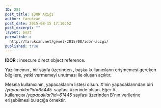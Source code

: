 ```yaml
---
ID: 281
post_title: IDOR Açığı
author: farukcan
post_date: 2015-08-15 17:10:52
post_excerpt: ""
layout: post
permalink: >
  http://farukcan.net/genel/2015/08/idor-acigi/
published: true
---
```

<strong>IDOR</strong> : insecure direct object reference.

Yazılımcının , bir sayfa üzerinden , başka kullanıcıların erişmemesi gereken bilgilere, yetki vermemeyi unutması ile oluşan açıktır.

Mesela kullanıcının, yapacaklarım listesi olsun. X'nin yapacaklarından biri <em>/yapacaklar?id=65445</em>  sayfası üzerinde olsun. Eğer A, kullanıcısı <em>/yapacaklar?id=61445</em> sayfası üzerinden B'nın verilerine erişebilmesi bu açığa örnektir.